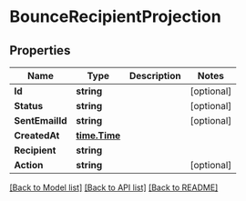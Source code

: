 # BounceRecipientProjection

## Properties

Name | Type | Description | Notes
------------ | ------------- | ------------- | -------------
**Id** | **string** |  | [optional] 
**Status** | **string** |  | [optional] 
**SentEmailId** | **string** |  | [optional] 
**CreatedAt** | [**time.Time**](time.Time) |  | 
**Recipient** | **string** |  | 
**Action** | **string** |  | [optional] 

[[Back to Model list]](../README#documentation-for-models) [[Back to API list]](../README#documentation-for-api-endpoints) [[Back to README]](../README)


